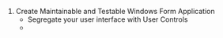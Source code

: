 1. Create Maintainable and Testable Windows Form Application
    - Segregate your user interface with User Controls
    - 